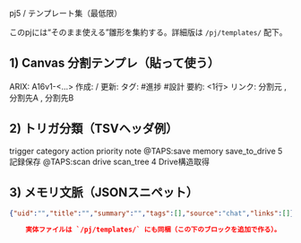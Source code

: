 pj5 / テンプレート集（最低限）

このpjには“そのまま使える”雛形を集約する。詳細版は `/pj/templates/` 配下。

## 1) Canvas 分割テンプレ（貼って使う）

ARIX: A16v1-<…>
作成: <ISO8601> / 更新: <ISO8601>
タグ: #進捗 #設計
要約: <1行>
リンク: 分割元
, 分割先A
, 分割先B


## 2) トリガ分類（TSVヘッダ例）

trigger category action priority note
@TAPS:save	memory save_to_drive 5 記録保存
@TAPS:scan	drive scan_tree 4 Drive構造取得


## 3) メモリ文脈（JSONスニペット）
```json
{"uid":"","title":"","summary":"","tags":[],"source":"chat","links":[]}

    実体ファイルは `/pj/templates/` にも同梱（この下のブロックを追加で作る）。
